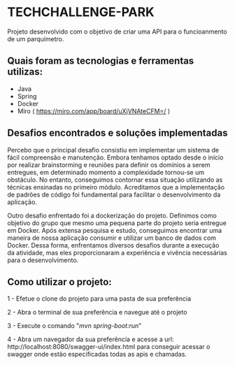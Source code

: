 # TECHCHALLENGE-PARK
Projeto desenvolvido com o objetivo de criar uma API para o funcioanmento de um parquímetro.

## Quais foram as tecnologias e ferramentas utilizas:
  - Java
  - Spring
  - Docker 
  - Miro ( https://miro.com/app/board/uXjVNAteCFM=/ )

## Desafios encontrados e soluções implementadas
Percebo que o principal desafio consistiu em implementar um sistema de fácil compreensão e manutenção. Embora tenhamos optado desde o início por realizar brainstorming e reuniões para definir os domínios a serem entregues, em determinado momento a complexidade tornou-se um obstáculo. No entanto, conseguimos contornar essa situação utilizando as técnicas ensinadas no primeiro módulo. Acreditamos que a implementação de padrões de código foi fundamental para facilitar o desenvolvimento da aplicação.

Outro desafio enfrentado foi a dockerização do projeto. Definimos como objetivo do grupo que mesmo uma pequena parte do projeto seria entregue em Docker. Após extensa pesquisa e estudo, conseguimos encontrar uma maneira de nossa aplicação consumir e utilizar um banco de dados com Docker. Dessa forma, enfrentamos diversos desafios durante a execução da atividade, mas eles proporcionaram a experiência e vivência necessárias para o desenvolvimento.


## Como utilizar o projeto:

1 - Efetue o clone do projeto para uma pasta de sua preferência

2 - Abra o terminal de sua preferência e navegue até o projeto

3 - Execute o comando "_mvn spring-boot:run_"

4 - Abra um navegador da sua preferência e acesse a url: http://localhost:8080/swagger-ui/index.html para conseguir acessar o swagger onde estão especificadas todas as apis e chamadas.
